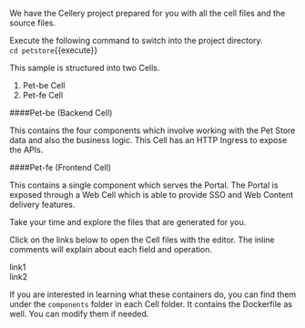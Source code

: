 We have the Cellery project prepared for you with all the cell files and the source files.

Execute the following command to switch into the project directory.  
`cd petstore`{{execute}}

This sample is structured into two Cells.  
1. Pet-be Cell
2. Pet-fe Cell

####Pet-be (Backend Cell)

This contains the four components which involve working with the Pet Store data and also the business logic. This Cell has an HTTP Ingress to expose the APIs.

####Pet-fe (Frontend Cell)

This contains a single component which serves the Portal. The Portal is exposed through a Web Cell which is able to provide SSO and Web Content delivery features.

Take your time and explore the files that are generated for you.

Click on the links below to open the Cell files with the editor. The inline comments will explain about each field and operation.

link1  
link2

If you are interested in learning what these containers do, you can find them under the `components` folder in each Cell folder. It contains the Dockerfile as well. You can modify them if needed.
